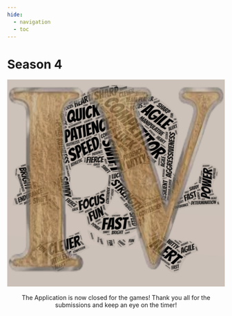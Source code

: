```yaml
---
hide:
  - navigation
  - toc
---
```


# Season 4

<div id="countdowntimer"></div>

<img src="images/SEASON4SKULLS.jpg" class="responsiveImage" alt="Something with the picture went wrong!">

<!-- <p style="text-align:center;">
<input id="applicationbttn" type=button value='Razo Ranch: The Games Season 4 Application' disabled>
</p> -->
<p style="text-align:center;">
The Application is now closed for the games! Thank you all for the submissions and keep an eye on the timer!
</p>

<!-- onClick="parent.open('https://forms.gle/getV7EVp8YXY12v26')" -->
